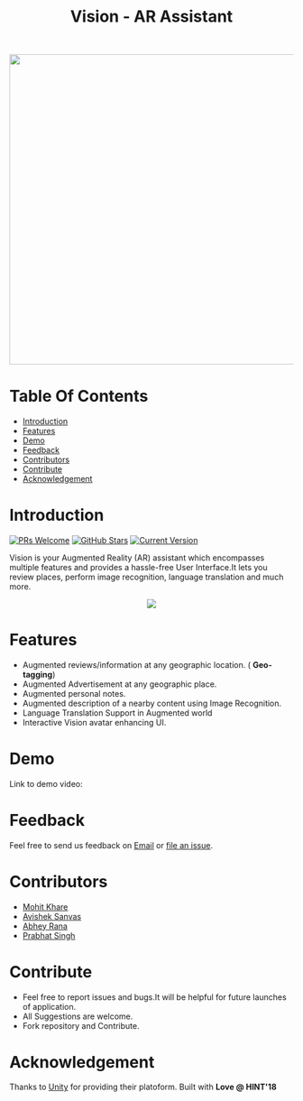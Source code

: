 <h1 align="center"> Vision - AR Assistant </h1> <br>

<p align="center">
  <a href="https://github.com/Abhey/Vision">
    <img alt="" title="Vision" src="https://raw.githubusercontent.com/mkfeuhrer/JarvisBot/master/images/JarvisBot.gif" width="550">
  </a>
</p>
<p align="center">

# Table Of Contents

- [Introduction](#introduction)
- [Features](#features)
- [Demo](#demo)
- [Feedback](#feedback)
- [Contributors](#contributors)
- [Contribute](#contribute)
- [Acknowledgement](#Acknowledgements)

# Introduction

[![PRs Welcome](https://img.shields.io/badge/PRs-welcome-brightgreen.svg?style=flat-square)](https://github.com/Abhey/Vision)
[![GitHub Stars](https://img.shields.io/github/stars/Abhey/Vision.svg)](https://github.com/Abhey/Vision) 
[![Current Version](https://img.shields.io/badge/version-1.1-green.svg)](https://github.com/Abhey/Vision)<br>

<p>Vision is your Augmented Reality (AR) assistant which encompasses multiple features and provides a hassle-free User Interface.It lets you review places, perform image recognition, language translation and much more.</p>

<p align="center">
<img src = "https://raw.githubusercontent.com/mkfeuhrer/Vision/master/unity.jpg"/>
</p>

# Features

* Augmented reviews/information at any geographic location. ( <strong>Geo-tagging</strong>)
* Augmented Advertisement at any geographic place.
* Augmented personal notes.
* Augmented description of a nearby content using Image Recognition.
* Language Translation Support in Augmented world
* Interactive Vision avatar enhancing UI.


# Demo

Link to demo video: 

# Feedback
Feel free to send us feedback on [Email](mailto:abhey.mnnit@gmail.com) or [file an issue](https://github.com/Abhey/Vision/issues).

# Contributors

<ul>
  <li> <a href="https://github.com/mkfeuhrer">Mohit Khare</a></li>
  <li> <a href="https://github.com/avisheksanvas">Avishek Sanvas</a></li>
  <li> <a href="https://github.com/Abhey">Abhey Rana</a></li>
  <li> <a href="https://github.com/forceawakened">Prabhat Singh</a></li>
</ul>

# Contribute

<ul>
  <li>Feel free to report issues and bugs.It will be helpful for future launches of application.</li>
  <li>All Suggestions are welcome.</li>
  <li>Fork repository and Contribute.</li>
</ul>

# Acknowledgement

Thanks to [Unity](https://unity3d.com) for providing their platoform.
Built with <strong>Love @ HINT'18</strong>
